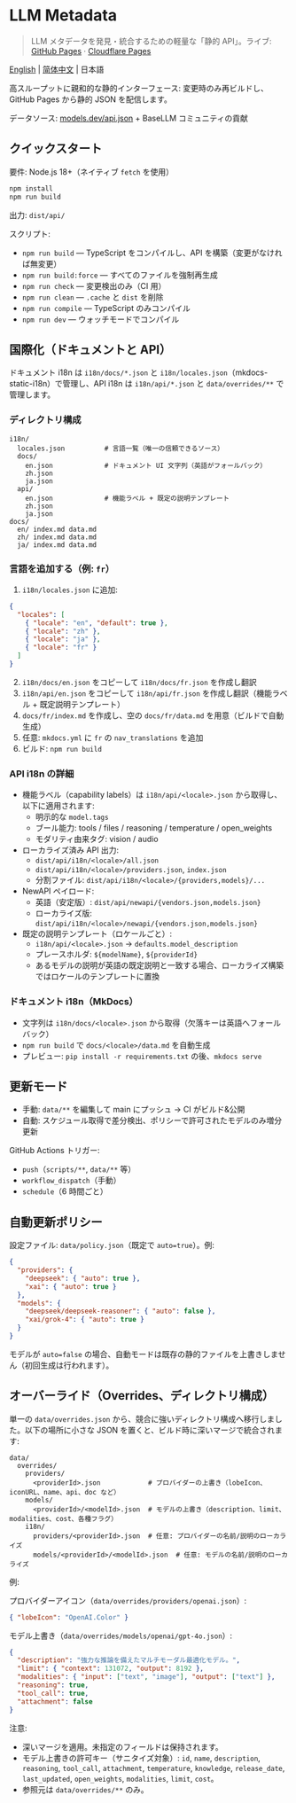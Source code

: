 # LLM Metadata

> LLM メタデータを発見・統合するための軽量な「静的 API」。ライブ:
> [GitHub Pages](https://basellm.github.io/llm-metadata/) · [Cloudflare Pages](https://llm-metadata.pages.dev/)

[English](README.md) | [简体中文](README.zh-CN.md) | 日本語

高スループットに親和的な静的インターフェース: 変更時のみ再ビルドし、GitHub Pages から静的 JSON を配信します。

データソース: [models.dev/api.json](https://models.dev/api.json) + BaseLLM コミュニティの貢献

## クイックスタート

要件: Node.js 18+（ネイティブ `fetch` を使用）

```bash
npm install
npm run build
```

出力: `dist/api/`

スクリプト:

- `npm run build` — TypeScript をコンパイルし、API を構築（変更がなければ無変更）
- `npm run build:force` — すべてのファイルを強制再生成
- `npm run check` — 変更検出のみ（CI 用）
- `npm run clean` — `.cache` と `dist` を削除
- `npm run compile` — TypeScript のみコンパイル
- `npm run dev` — ウォッチモードでコンパイル

## 国際化（ドキュメントと API）

ドキュメント i18n は `i18n/docs/*.json` と `i18n/locales.json`（mkdocs-static-i18n）で管理し、API i18n は `i18n/api/*.json` と `data/overrides/**` で管理します。

### ディレクトリ構成

```
i18n/
  locales.json          # 言語一覧（唯一の信頼できるソース）
  docs/
    en.json             # ドキュメント UI 文字列（英語がフォールバック）
    zh.json
    ja.json
  api/
    en.json             # 機能ラベル + 既定の説明テンプレート
    zh.json
    ja.json
docs/
  en/ index.md data.md
  zh/ index.md data.md
  ja/ index.md data.md
```

### 言語を追加する（例: `fr`）

1. `i18n/locales.json` に追加:

```json
{
  "locales": [
    { "locale": "en", "default": true },
    { "locale": "zh" },
    { "locale": "ja" },
    { "locale": "fr" }
  ]
}
```

2. `i18n/docs/en.json` をコピーして `i18n/docs/fr.json` を作成し翻訳
3. `i18n/api/en.json` をコピーして `i18n/api/fr.json` を作成し翻訳（機能ラベル + 既定説明テンプレート）
4. `docs/fr/index.md` を作成し、空の `docs/fr/data.md` を用意（ビルドで自動生成）
5. 任意: `mkdocs.yml` に `fr` の `nav_translations` を追加
6. ビルド: `npm run build`

### API i18n の詳細

- 機能ラベル（capability labels）は `i18n/api/<locale>.json` から取得し、以下に適用されます:
  - 明示的な `model.tags`
  - ブール能力: tools / files / reasoning / temperature / open_weights
  - モダリティ由来タグ: vision / audio
- ローカライズ済み API 出力:
  - `dist/api/i18n/<locale>/all.json`
  - `dist/api/i18n/<locale>/providers.json`, `index.json`
  - 分割ファイル: `dist/api/i18n/<locale>/{providers,models}/...`
- NewAPI ペイロード:
  - 英語（安定版）: `dist/api/newapi/{vendors.json,models.json}`
  - ローカライズ版: `dist/api/i18n/<locale>/newapi/{vendors.json,models.json}`
- 既定の説明テンプレート（ロケールごと）:
  - `i18n/api/<locale>.json` → `defaults.model_description`
  - プレースホルダ: `${modelName}`, `${providerId}`
  - あるモデルの説明が英語の既定説明と一致する場合、ローカライズ構築ではロケールのテンプレートに置換

### ドキュメント i18n（MkDocs）

- 文字列は `i18n/docs/<locale>.json` から取得（欠落キーは英語へフォールバック）
- `npm run build` で `docs/<locale>/data.md` を自動生成
- プレビュー: `pip install -r requirements.txt` の後、`mkdocs serve`

## 更新モード

- 手動: `data/**` を編集して main にプッシュ → CI がビルド&公開
- 自動: スケジュール取得で差分検出、ポリシーで許可されたモデルのみ増分更新

GitHub Actions トリガー:

- `push`（`scripts/**`, `data/**` 等）
- `workflow_dispatch`（手動）
- `schedule`（6 時間ごと）

## 自動更新ポリシー

設定ファイル: `data/policy.json`（既定で `auto=true`）。例:

```json
{
  "providers": {
    "deepseek": { "auto": true },
    "xai": { "auto": true }
  },
  "models": {
    "deepseek/deepseek-reasoner": { "auto": false },
    "xai/grok-4": { "auto": true }
  }
}
```

モデルが `auto=false` の場合、自動モードは既存の静的ファイルを上書きしません（初回生成は行われます）。

## オーバーライド（Overrides、ディレクトリ構成）

単一の `data/overrides.json` から、競合に強いディレクトリ構成へ移行しました。以下の場所に小さな JSON を置くと、ビルド時に深いマージで統合されます:

```
data/
  overrides/
    providers/
      <providerId>.json            # プロバイダーの上書き（lobeIcon、iconURL、name、api、doc など）
    models/
      <providerId>/<modelId>.json  # モデルの上書き（description、limit、modalities、cost、各種フラグ）
    i18n/
      providers/<providerId>.json  # 任意: プロバイダーの名前/説明のローカライズ
      models/<providerId>/<modelId>.json  # 任意: モデルの名前/説明のローカライズ
```

例:

プロバイダーアイコン（`data/overrides/providers/openai.json`）:

```json
{ "lobeIcon": "OpenAI.Color" }
```

モデル上書き（`data/overrides/models/openai/gpt-4o.json`）:

```json
{
  "description": "強力な推論を備えたマルチモーダル最適化モデル。",
  "limit": { "context": 131072, "output": 8192 },
  "modalities": { "input": ["text", "image"], "output": ["text"] },
  "reasoning": true,
  "tool_call": true,
  "attachment": false
}
```

注意:

- 深いマージを適用。未指定のフィールドは保持されます。
- モデル上書きの許可キー（サニタイズ対象）: `id`, `name`, `description`, `reasoning`, `tool_call`, `attachment`, `temperature`, `knowledge`, `release_date`, `last_updated`, `open_weights`, `modalities`, `limit`, `cost`。
- 参照元は `data/overrides/**` のみ。

